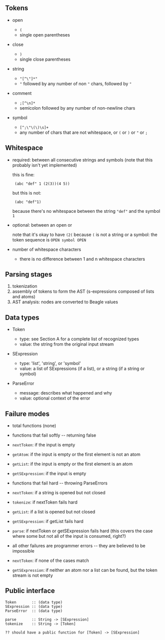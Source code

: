 
## Tokens ##

 - open 

   - `(`
   - single open parentheses

 - close

   - `)`
   - single close parentheses

 - string  

   - `"[^\"]*"`
   - `"` followed by any number of non `"` chars, followed by `"`

 - comment 

   - `;[^\n]*`
   - semicolon followed by any number of non-newline chars

 - symbol

   - `[^;\"\(\)\s]+`
   - any number of chars that are not whitespace, or `(` or `)` or `"` or `;`



## Whitespace ##

 - required: between all consecutive strings and symbols
    (note that this probably isn't yet implemented)

   this is fine:

        (abc "def" 1 (2(3))(4 5))

   but this is not:

        (abc "def"1)

   because there's no whitespace between the string `"def"` and the symbol `1`

 - optional:  between an open or

   note that it's okay to have `(2(` because `(` is not a string or
   a symbol:  the token sequence is `OPEN symbol OPEN`

 - number of whitespace characters

   - there is no difference between 1 and n whitespace characters



## Parsing stages ##

 1. tokenization
 2. assembly of tokens to form the AST (s-expressions composed of lists and atoms)
 3. AST analysis:  nodes are converted to Beagle values



## Data types ##

 - Token

   - type:  see Section A for a complete list of recognized types
   - value: the string from the original input stream

 - SExpression

   - type:  'list', 'string', or 'symbol'
   - value: a list of SExpressions (if a list), or a string (if a string or symbol)

 - ParseError

   - message:  describes what happened and why
   - value:  optional context of the error



## Failure modes ##

 - total functions (none)

 - functions that fail softly -- returning false
  
  - `nextToken`:  if the input is empty
  - `getAtom`:  if the input is empty or the first element is not an atom
  - `getList`:  if the input is empty or the first element is an atom
  - `getSExpression`:  if the input is empty

 - functions that fail hard -- throwing ParseErrors

  - `nextToken`:  if a string is opened but not closed
  - `tokenize`:  if nextToken fails hard
  - `getList`:  if a list is opened but not closed
  - `getSExpression`:  if getList fails hard
  - `parse`:  if nextToken or getSExpression fails hard (this covers the case where some but not all of the input is consumed, right?)
   
 - all other failures are programmer errors -- they are believed to be impossible

  - `nextToken`:  if none of the cases match
  - `getSExpression`:  if neither an atom nor a list can be found, but the token stream is not empty



## Public interface ##

    Token       :: (data type)
    SExpression :: (data type)
    ParseError  :: (data type)

    parse       :: String -> [SExpression]
    tokenize    :: String -> [Token]

    ?? should have a public function for [Token] -> [SExpression]

